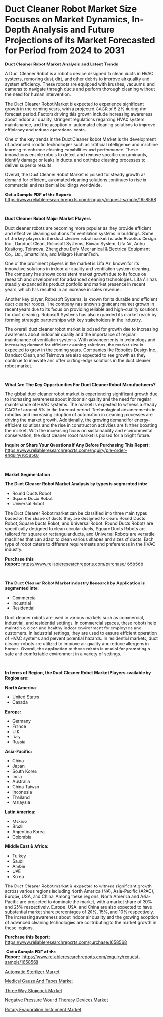 <p><h1>Duct Cleaner Robot Market Size Focuses on Market Dynamics, In-Depth Analysis and Future Projections of its Market Forecasted for Period from 2024 to 2031</h1></p><p><strong>Duct Cleaner Robot Market Analysis and Latest Trends</strong></p>
<p><p>A Duct Cleaner Robot is a robotic device designed to clean ducts in HVAC systems, removing dust, dirt, and other debris to improve air quality and system efficiency. These robots are equipped with brushes, vacuums, and cameras to navigate through ducts and perform thorough cleaning without the need for human intervention.</p><p>The Duct Cleaner Robot Market is expected to experience significant growth in the coming years, with a projected CAGR of 5.2% during the forecast period. Factors driving this growth include increasing awareness about indoor air quality, stringent regulations regarding HVAC system maintenance, and the adoption of automated cleaning solutions to improve efficiency and reduce operational costs.</p><p>One of the key trends in the Duct Cleaner Robot Market is the development of advanced robotic technologies such as artificial intelligence and machine learning to enhance cleaning capabilities and performance. These innovations enable robots to detect and remove specific contaminants, identify damage or leaks in ducts, and optimize cleaning processes to deliver superior results.</p><p>Overall, the Duct Cleaner Robot Market is poised for steady growth as demand for efficient, automated cleaning solutions continues to rise in commercial and residential buildings worldwide.</p></p>
<p><strong>Get a Sample PDF of the Report:&nbsp;</strong> <a href="https://www.reliableresearchreports.com/enquiry/request-sample/1658568">https://www.reliableresearchreports.com/enquiry/request-sample/1658568</a></p>
<p>&nbsp;</p>
<p><strong>Duct Cleaner Robot Major Market Players</strong></p>
<p><p>Duct cleaner robots are becoming more popular as they provide efficient and effective cleaning solutions for ventilation systems in buildings. Some of the key players in the duct cleaner robot market include Robotics Design Inc., Danduct Clean, Robosoft Systems, Biovac System, Lifa Air, Anhui Kuaitong, Teinnova, Zhengzhou Defy Mechanical & Electrical Equipment Co,. Ltd., Smartclima, and Milagro HumanTech.</p><p>One of the prominent players in the market is Lifa Air, known for its innovative solutions in indoor air quality and ventilation system cleaning. The company has shown consistent market growth due to its focus on research and development for advanced cleaning technologies. Lifa Air has steadily expanded its product portfolio and market presence in recent years, which has resulted in an increase in sales revenue.</p><p>Another key player, Robosoft Systems, is known for its durable and efficient duct cleaner robots. The company has shown significant market growth in recent years due to its focus on providing reliable and high-quality solutions for duct cleaning. Robosoft Systems has also expanded its market reach by forming strategic partnerships with key stakeholders in the industry.</p><p>The overall duct cleaner robot market is poised for growth due to increasing awareness about indoor air quality and the importance of regular maintenance of ventilation systems. With advancements in technology and increasing demand for efficient cleaning solutions, the market size is expected to grow in the coming years. Companies like Robotics Design Inc., Danduct Clean, and Teinnova are also expected to see growth as they continue to innovate and offer cutting-edge solutions in the duct cleaner robot market.</p></p>
<p>&nbsp;</p>
<p><strong>What Are The Key Opportunities For Duct Cleaner Robot Manufacturers?</strong></p>
<p><p>The global duct cleaner robot market is experiencing significant growth due to increasing awareness about indoor air quality and the need for regular maintenance of HVAC systems. The market is expected to witness a steady CAGR of around 5% in the forecast period. Technological advancements in robotics and increasing adoption of automation in cleaning processes are driving the market growth. Additionally, the growing demand for energy-efficient solutions and the rise in construction activities are further boosting the market. With the increasing focus on sustainability and environmental conservation, the duct cleaner robot market is poised for a bright future.</p></p>
<p><strong>Inquire or Share Your Questions If Any Before Purchasing This Report:</strong> <a href="https://www.reliableresearchreports.com/enquiry/pre-order-enquiry/1658568">https://www.reliableresearchreports.com/enquiry/pre-order-enquiry/1658568</a></p>
<p>&nbsp;</p>
<p><strong>Market Segmentation</strong></p>
<p><strong>The Duct Cleaner Robot Market Analysis by types is segmented into:</strong></p>
<p><ul><li>Round Ducts Robot</li><li>Square Ducts Robot</li><li>Universal Robot</li></ul></p>
<p><p>The Duct Cleaner Robot market can be classified into three main types based on the shape of ducts they are designed to clean: Round Ducts Robot, Square Ducts Robot, and Universal Robot. Round Ducts Robots are specifically designed to clean circular ducts, Square Ducts Robots are tailored for square or rectangular ducts, and Universal Robots are versatile machines that can adapt to clean various shapes and sizes of ducts. Each type of robot caters to different requirements and preferences in the HVAC industry.</p></p>
<p><strong>Purchase this Report:&nbsp;</strong><a href="https://www.reliableresearchreports.com/purchase/1658568">https://www.reliableresearchreports.com/purchase/1658568</a></p>
<p>&nbsp;</p>
<p><strong>The Duct Cleaner Robot Market Industry Research by Application is segmented into:</strong></p>
<p><ul><li>Commercial</li><li>Industrial</li><li>Residential</li></ul></p>
<p><p>Duct cleaner robots are used in various markets such as commercial, industrial, and residential settings. In commercial spaces, these robots help maintain a clean and healthy indoor environment for employees and customers. In industrial settings, they are used to ensure efficient operation of HVAC systems and prevent potential hazards. In residential markets, duct cleaner robots are utilized to improve air quality and reduce allergens in homes. Overall, the application of these robots is crucial for promoting a safe and comfortable environment in a variety of settings.</p></p>
<p>&nbsp;</p>
<p><strong>In terms of Region, the Duct Cleaner Robot Market Players available by Region are:</strong></p>
<p>
    <p> <strong> North America: </strong>
        <ul>
            <li>United States</li>
            <li>Canada</li>
        </ul>
        </p> 
    <p> <strong> Europe: </strong>
        <ul>
            <li>Germany</li>
            <li>France</li>
            <li>U.K.</li>
            <li>Italy</li>
            <li>Russia</li>
        </ul>
        </p> 
    <p> <strong> Asia-Pacific: </strong>
        <ul>
            <li>China</li>
            <li>Japan</li>
            <li>South Korea</li>
            <li>India</li>
            <li>Australia</li>
            <li>China Taiwan</li>
            <li>Indonesia</li>
            <li>Thailand</li>
            <li>Malaysia</li>
        </ul>
        </p> 
    <p> <strong> Latin America: </strong>
        <ul>
            <li>Mexico</li>
            <li>Brazil</li>
            <li>Argentina Korea</li>
            <li>Colombia</li>
        </ul>
        </p> 
    <p> <strong> Middle East & Africa: </strong>
        <ul>
            <li>Turkey</li>
            <li>Saudi</li>
            <li>Arabia</li>
            <li>UAE</li>
            <li>Korea</li>
        </ul>
    </p>
    </p>
<p><p>The Duct Cleaner Robot market is expected to witness significant growth across various regions including North America (NA), Asia-Pacific (APAC), Europe, USA, and China. Among these regions, North America and Asia-Pacific are projected to dominate the market, with a market share of 30% and 25% respectively. Europe, USA, and China are also expected to have substantial market share percentages of 20%, 15%, and 10% respectively. The increasing awareness about indoor air quality and the growing adoption of advanced cleaning technologies are contributing to the market growth in these regions.</p></p>
<p><strong>Purchase this Report: </strong><a href="https://www.reliableresearchreports.com/purchase/1658568">https://www.reliableresearchreports.com/purchase/1658568</a></p>
<p>&nbsp;<strong>Get a Sample PDF of the Report:&nbsp;&nbsp;</strong><a href="https://www.reliableresearchreports.com/enquiry/request-sample/1658568">https://www.reliableresearchreports.com/enquiry/request-sample/1658568</a></p>
<p><strong></strong></p>
<p><p><a href="https://medium.com/@benjaminchavez7555/automatic-sterilizer-market-size-and-market-trends-complete-industry-overview-2024-to-2031-26863d918304">Automatic Sterilizer Market</a></p><p><a href="https://medium.com/@jettreichel44/medical-gauze-and-tapes-market-trends-and-market-analysis-forecasted-for-period-2024-2031-5a6adefc3b91">Medical Gauze And Tapes Market</a></p><p><a href="https://medium.com/@benjaminchavez7555/three-way-stopcock-market-furnishes-information-on-market-share-market-trends-and-market-growth-f7f13e8fcac8">Three Way Stopcock Market</a></p><p><a href="https://medium.com/@jettreichel44/negative-pressure-wound-therapy-devices-nbsp-market-focuses-on-market-share-size-and-projected-cc68385baa2c">Negative Pressure Wound Therapy Devices Market</a></p><p><a href="https://medium.com/p/0da427b00527/edit">Rotary Evaporation Instrument Market</a></p></p>